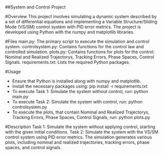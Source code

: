 ##System and Control Project

#Overview
This project involves simulating a dynamic system described by a set of differential equations and implementing a Variable Structure/Sliding Mode (VS/SM) control system with PID error metrics. The project is developed using Python with the numpy and matplotlib libraries.

#Files
main.py: The primary script to execute the simulation and control system.
controlsystem.py: Contains functions for the control law and controlled simulation.
plots.py: Contains functions for plots for the control: Nominal and Realized Trajectorys, Tracking Errors, Phase Spaces, Control Signals.
requirements.txt: Lists the required Python packages.

#Usage
- Ensure that Python is installed along with numpy and matplotlib.
- Install the necessary packages using:
pip install -r requirements.txt
- To execute Task 1: Simulate the system without control, run:
python main.py 
- To execute Task 2: Simulate the system with control, run:
python controlsystem.py 
- To execute the plots, that contain Nominal and Realized Trajectorys, Tracking Errors, Phase Spaces, Control Signals, run:
python plots.py 

#Description
Task 1: Simulate the system without applying control, starting with the given initial conditions.
Task 2: Simulate the system with the VS/SM control system using PID error metrics. The simulation generates various plots, including nominal and realized trajectories, tracking errors, phase spaces, and control signals.
